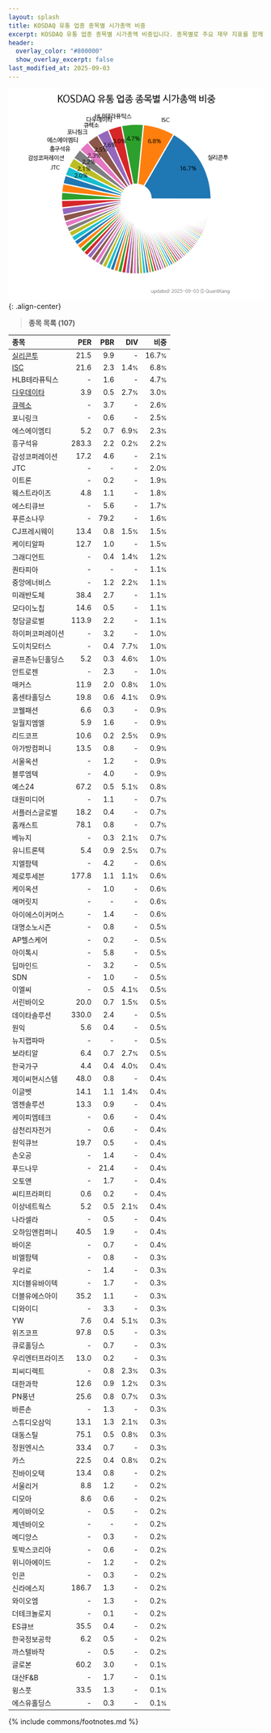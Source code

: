 ```yaml
---
layout: splash
title: KOSDAQ 유통 업종 종목별 시가총액 비중
excerpt: KOSDAQ 유통 업종 종목별 시가총액 비중입니다. 종목별로 주요 재무 지표를 함께 표시합니다.
header:
  overlay_color: "#800000"
  show_overlay_excerpt: false
last_modified_at: 2025-09-03
---
```



![KOSDAQ 유통 업종 종목별 시가총액 비중](/stats/sector/images/kosdaq_업종_유통_종목.png){: .align-center}


> **종목 목록 (107)**<a id="list"></a>

| **종목** | **PER** | **PBR** | **DIV** | **비중** |
| :------- | ------: | ------: | ------: | -------: |
| [실리콘투](/257720/) | 21.5 | 9.9 | - | 16.7<small>%</small> |
| [ISC](/095340/) | 21.6 | 2.3 | 1.4<small>%</small> | 6.8<small>%</small> |
| HLB테라퓨틱스 | - | 1.6 | - | 4.7<small>%</small> |
| [다우데이타](/032190/) | 3.9 | 0.5 | 2.7<small>%</small> | 3.0<small>%</small> |
| [큐렉소](/060280/) | - | 3.7 | - | 2.6<small>%</small> |
| 포니링크 | - | 0.6 | - | 2.5<small>%</small> |
| 에스에이엠티 | 5.2 | 0.7 | 6.9<small>%</small> | 2.3<small>%</small> |
| 흥구석유 | 283.3 | 2.2 | 0.2<small>%</small> | 2.2<small>%</small> |
| 감성코퍼레이션 | 17.2 | 4.6 | - | 2.1<small>%</small> |
| JTC | - | - | - | 2.0<small>%</small> |
| 이트론 | - | 0.2 | - | 1.9<small>%</small> |
| 웨스트라이즈 | 4.8 | 1.1 | - | 1.8<small>%</small> |
| 에스티큐브 | - | 5.6 | - | 1.7<small>%</small> |
| 푸른소나무 | - | 79.2 | - | 1.6<small>%</small> |
| CJ프레시웨이 | 13.4 | 0.8 | 1.5<small>%</small> | 1.5<small>%</small> |
| 케이티알파 | 12.7 | 1.0 | - | 1.5<small>%</small> |
| 그래디언트 | - | 0.4 | 1.4<small>%</small> | 1.2<small>%</small> |
| 퀀타피아 | - | - | - | 1.1<small>%</small> |
| 중앙에너비스 | - | 1.2 | 2.2<small>%</small> | 1.1<small>%</small> |
| 미래반도체 | 38.4 | 2.7 | - | 1.1<small>%</small> |
| 모다이노칩 | 14.6 | 0.5 | - | 1.1<small>%</small> |
| 청담글로벌 | 113.9 | 2.2 | - | 1.1<small>%</small> |
| 하이퍼코퍼레이션 | - | 3.2 | - | 1.0<small>%</small> |
| 도이치모터스 | - | 0.4 | 7.7<small>%</small> | 1.0<small>%</small> |
| 골프존뉴딘홀딩스 | 5.2 | 0.3 | 4.6<small>%</small> | 1.0<small>%</small> |
| 안트로젠 | - | 2.3 | - | 1.0<small>%</small> |
| 매커스 | 11.9 | 2.0 | 0.8<small>%</small> | 1.0<small>%</small> |
| 홈센타홀딩스 | 19.8 | 0.6 | 4.1<small>%</small> | 0.9<small>%</small> |
| 코웰패션 | 6.6 | 0.3 | - | 0.9<small>%</small> |
| 일월지엠엘 | 5.9 | 1.6 | - | 0.9<small>%</small> |
| 리드코프 | 10.6 | 0.2 | 2.5<small>%</small> | 0.9<small>%</small> |
| 아가방컴퍼니 | 13.5 | 0.8 | - | 0.9<small>%</small> |
| 서울옥션 | - | 1.2 | - | 0.9<small>%</small> |
| 블루엠텍 | - | 4.0 | - | 0.9<small>%</small> |
| 예스24 | 67.2 | 0.5 | 5.1<small>%</small> | 0.8<small>%</small> |
| 대원미디어 | - | 1.1 | - | 0.7<small>%</small> |
| 서플러스글로벌 | 18.2 | 0.4 | - | 0.7<small>%</small> |
| 홈캐스트 | 78.1 | 0.8 | - | 0.7<small>%</small> |
| 베뉴지 | - | 0.3 | 2.1<small>%</small> | 0.7<small>%</small> |
| 유니트론텍 | 5.4 | 0.9 | 2.5<small>%</small> | 0.7<small>%</small> |
| 지엘팜텍 | - | 4.2 | - | 0.6<small>%</small> |
| 제로투세븐 | 177.8 | 1.1 | 1.1<small>%</small> | 0.6<small>%</small> |
| 케이옥션 | - | 1.0 | - | 0.6<small>%</small> |
| 애머릿지 | - | - | - | 0.6<small>%</small> |
| 아이에스이커머스 | - | 1.4 | - | 0.6<small>%</small> |
| 대명소노시즌 | - | 0.8 | - | 0.5<small>%</small> |
| AP헬스케어 | - | 0.2 | - | 0.5<small>%</small> |
| 아이톡시 | - | 5.8 | - | 0.5<small>%</small> |
| 딥마인드 | - | 3.2 | - | 0.5<small>%</small> |
| SDN | - | 1.0 | - | 0.5<small>%</small> |
| 이엘씨 | - | 0.5 | 4.1<small>%</small> | 0.5<small>%</small> |
| 서린바이오 | 20.0 | 0.7 | 1.5<small>%</small> | 0.5<small>%</small> |
| 데이타솔루션 | 330.0 | 2.4 | - | 0.5<small>%</small> |
| 원익 | 5.6 | 0.4 | - | 0.5<small>%</small> |
| 뉴지랩파마 | - | - | - | 0.5<small>%</small> |
| 보라티알 | 6.4 | 0.7 | 2.7<small>%</small> | 0.5<small>%</small> |
| 한국가구 | 4.4 | 0.4 | 4.0<small>%</small> | 0.4<small>%</small> |
| 제이씨현시스템 | 48.0 | 0.8 | - | 0.4<small>%</small> |
| 이글벳 | 14.1 | 1.1 | 1.4<small>%</small> | 0.4<small>%</small> |
| 엠젠솔루션 | 13.3 | 0.9 | - | 0.4<small>%</small> |
| 케이피엠테크 | - | 0.6 | - | 0.4<small>%</small> |
| 삼천리자전거 | - | 0.6 | - | 0.4<small>%</small> |
| 원익큐브 | 19.7 | 0.5 | - | 0.4<small>%</small> |
| 손오공 | - | 1.4 | - | 0.4<small>%</small> |
| 푸드나무 | - | 21.4 | - | 0.4<small>%</small> |
| 오토앤 | - | 1.7 | - | 0.4<small>%</small> |
| 씨티프라퍼티 | 0.6 | 0.2 | - | 0.4<small>%</small> |
| 이상네트웍스 | 5.2 | 0.5 | 2.1<small>%</small> | 0.4<small>%</small> |
| 나라셀라 | - | 0.5 | - | 0.4<small>%</small> |
| 오하임앤컴퍼니 | 40.5 | 1.9 | - | 0.4<small>%</small> |
| 바이온 | - | 0.7 | - | 0.4<small>%</small> |
| 비엘팜텍 | - | 0.8 | - | 0.3<small>%</small> |
| 우리로 | - | 1.4 | - | 0.3<small>%</small> |
| 지더블유바이텍 | - | 1.7 | - | 0.3<small>%</small> |
| 더블유에스아이 | 35.2 | 1.1 | - | 0.3<small>%</small> |
| 디와이디 | - | 3.3 | - | 0.3<small>%</small> |
| YW | 7.6 | 0.4 | 5.1<small>%</small> | 0.3<small>%</small> |
| 위즈코프 | 97.8 | 0.5 | - | 0.3<small>%</small> |
| 큐로홀딩스 | - | 0.7 | - | 0.3<small>%</small> |
| 우리엔터프라이즈 | 13.0 | 0.2 | - | 0.3<small>%</small> |
| 피씨디렉트 | - | 0.8 | 2.3<small>%</small> | 0.3<small>%</small> |
| 대한과학 | 12.6 | 0.9 | 1.2<small>%</small> | 0.3<small>%</small> |
| PN풍년 | 25.6 | 0.8 | 0.7<small>%</small> | 0.3<small>%</small> |
| 바른손 | - | 1.3 | - | 0.3<small>%</small> |
| 스튜디오삼익 | 13.1 | 1.3 | 2.1<small>%</small> | 0.3<small>%</small> |
| 대동스틸 | 75.1 | 0.5 | 0.8<small>%</small> | 0.3<small>%</small> |
| 정원엔시스 | 33.4 | 0.7 | - | 0.3<small>%</small> |
| 카스 | 22.5 | 0.4 | 0.8<small>%</small> | 0.2<small>%</small> |
| 진바이오텍 | 13.4 | 0.8 | - | 0.2<small>%</small> |
| 서울리거 | 8.8 | 1.2 | - | 0.2<small>%</small> |
| 디모아 | 8.6 | 0.6 | - | 0.2<small>%</small> |
| 케이바이오 | - | 0.5 | - | 0.2<small>%</small> |
| 제넨바이오 | - | - | - | 0.2<small>%</small> |
| 메디앙스 | - | 0.3 | - | 0.2<small>%</small> |
| 토박스코리아 | - | 0.6 | - | 0.2<small>%</small> |
| 위니아에이드 | - | 1.2 | - | 0.2<small>%</small> |
| 인콘 | - | 0.3 | - | 0.2<small>%</small> |
| 신라에스지 | 186.7 | 1.3 | - | 0.2<small>%</small> |
| 와이오엠 | - | 1.3 | - | 0.2<small>%</small> |
| 더테크놀로지 | - | 0.1 | - | 0.2<small>%</small> |
| ES큐브 | 35.5 | 0.4 | - | 0.2<small>%</small> |
| 한국정보공학 | 6.2 | 0.5 | - | 0.2<small>%</small> |
| 까스텔바작 | - | 0.5 | - | 0.2<small>%</small> |
| 글로본 | 60.2 | 3.0 | - | 0.1<small>%</small> |
| 대산F&B | - | 1.7 | - | 0.1<small>%</small> |
| 윙스풋 | 33.5 | 1.3 | - | 0.1<small>%</small> |
| 에스유홀딩스 | - | 0.3 | - | 0.1<small>%</small> |

{% include commons/footnotes.md %}